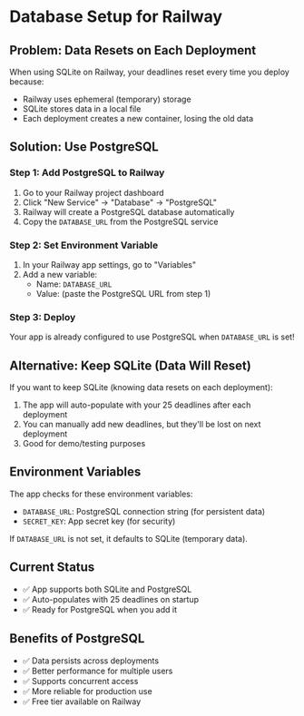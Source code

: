 # Database Setup for Railway

## Problem: Data Resets on Each Deployment

When using SQLite on Railway, your deadlines reset every time you deploy because:
- Railway uses ephemeral (temporary) storage
- SQLite stores data in a local file
- Each deployment creates a new container, losing the old data

## Solution: Use PostgreSQL

### Step 1: Add PostgreSQL to Railway
1. Go to your Railway project dashboard
2. Click "New Service" → "Database" → "PostgreSQL"
3. Railway will create a PostgreSQL database automatically
4. Copy the `DATABASE_URL` from the PostgreSQL service

### Step 2: Set Environment Variable
1. In your Railway app settings, go to "Variables"
2. Add a new variable:
   - Name: `DATABASE_URL`
   - Value: (paste the PostgreSQL URL from step 1)

### Step 3: Deploy
Your app is already configured to use PostgreSQL when `DATABASE_URL` is set!

## Alternative: Keep SQLite (Data Will Reset)

If you want to keep SQLite (knowing data resets on each deployment):
1. The app will auto-populate with your 25 deadlines after each deployment
2. You can manually add new deadlines, but they'll be lost on next deployment
3. Good for demo/testing purposes

## Environment Variables

The app checks for these environment variables:
- `DATABASE_URL`: PostgreSQL connection string (for persistent data)
- `SECRET_KEY`: App secret key (for security)

If `DATABASE_URL` is not set, it defaults to SQLite (temporary data).

## Current Status

- ✅ App supports both SQLite and PostgreSQL
- ✅ Auto-populates with 25 deadlines on startup
- ✅ Ready for PostgreSQL when you add it

## Benefits of PostgreSQL

- ✅ Data persists across deployments
- ✅ Better performance for multiple users
- ✅ Supports concurrent access
- ✅ More reliable for production use
- ✅ Free tier available on Railway